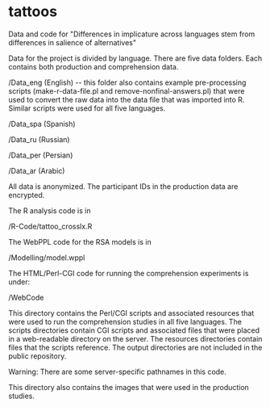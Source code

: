 # tattoos
Data and code for "Differences in implicature across languages stem from differences in salience of alternatives"

Data for the project is divided by language. There are five data folders. Each contains both production and comprehension data.

/Data_eng (English) -- this folder also contains example pre-processing scripts (make-r-data-file.pl and remove-nonfinal-answers.pl) that were used to convert the raw data into the data file that was imported into R. Similar scripts were used for all five languages.

/Data_spa (Spanish)

/Data_ru (Russian)

/Data_per (Persian)

/Data_ar (Arabic)

All data is anonymized. The participant IDs in the production data are encrypted.

The R analysis code is in

/R-Code/tattoo_crosslx.R

The WebPPL code for the RSA models is in 

/Modelling/model.wppl

The HTML/Perl-CGI code for running the comprehension experiments is under:

/WebCode

This directory contains the Perl/CGI scripts and associated resources that were used to run the comprehension studies in all five languages. The scripts directories contain CGI scripts and associated files that were placed in a web-readable directory on the server. The resources directories contain files that the scripts reference. The output directories are not included in the public repository.

Warning: There are some server-specific pathnames in this code.

This directory also contains the images that were used in the production studies.
